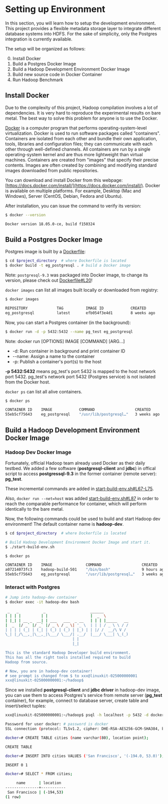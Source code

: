 # Setting up Environment

In this section, you will learn how to setup the development environment. This project provides a flexible metadata storage layer to integrate different database systems into HDFS. For the sake of simplicity, only the Postgres integration is currently available.

The setup will be organized as follows:

0. Install Docker
1. Build a Postgres Docker Image
2. Build a Hadoop Development Environment Docker Image
3. Build new source code in Docker Container
4. Run Hadoop Benchmark

## Install Docker

Due to the complexity of this project, Hadoop compilation involves a lot of dependencies. It is very hard to reproduce the experimental results on bare metal. The best way to solve this problem for anyone is to use the Docker.

[Docker](https://en.wikipedia.org/wiki/Docker_(software)) is a computer program that performs operating-system-level virtualization. Docker is used to run software packages called "containers". Containers are isolated from each other and bundle their own application, tools, libraries and configuration files; they can communicate with each other through well-defined channels. All containers are run by a single operating-system kernel and are thus more lightweight than virtual machines. Containers are created from "images" that specify their precise contents. Images are often created by combining and modifying standard images downloaded from public repositories.

You can download and install Docker from this webpage: [https://docs.docker.com/install/](https://docs.docker.com/install/). Docker
is available on multiple platforms. For example, Desktop (Mac and Windows), Server (CentOS, Debian, Fedora and Ubuntu).


After installation, you can issue the command to verify its version:

```bash
$ docker --version

Docker version 18.05.0-ce, build f150324
```

## Build a Postgres Docker Image

Postgres image is built by a [Dockerfile](https://github.com/DSL-UMD/hadoop-calvin/blob/calvin/Dockerfile):

```bash
$ cd $project_directory  # where Dockerfile is located
$ docker build -t eg_postgresql . # build a Docker image
```

Note: `postgresql-9.3` was packaged into Docker image, to change its version, please check out [Dockerfile#L20](https://github.com/DSL-UMD/hadoop-calvin/blob/calvin/Dockerfile#L20)!

`docker images` can list all images built locally or downloaded from registry:

```bash
$ docker images

REPOSITORY             TAG          IMAGE ID            CREATED             SIZE
eg_postgresql          latest       efb054f3e4d1        8 weeks ago         421MB
```

Now, you can start a Postgres container (in the background):

```bash
$ docker run -d -p 5432:5432 --name pg_test eg_postgresql
```

Note: docker run [OPTIONS] IMAGE [COMMAND] [ARG...]

- -d: Run container in background and print container ID
- --name: Assign a name to the container
- -p: Publish a container's port(s) to the host

**-p 5432:5432** means pg_test's port 5432 is mapped to the host network port 5432.
pg_test's network port 5432 (Postgres service) is not isolated from the Docker host.


`docker ps` can list all alive containers.

```bash
$ docker ps

CONTAINER ID    IMAGE            COMMAND                  CREATED        STATUS       PORTS                    NAMES
55eb5cf75643    eg_postgresql    "/usr/lib/postgresql…"   3 weeks ago    Up 9 hours   0.0.0.0:5432->5432/tcp   pg_test
```

## Build a Hadoop Development Environment Docker Image

### Hadoop Dev Docker Image

Fortunately, official Hadoop team already used Docker as their daily testbed.
We added a few software (**postgresql-client** and **jdbc**) in offical script to access **postgressql-9.3** in the former container (remote server): **pg_test**.

These incremental commands are added in [start-build-env.sh#L67-L75](https://github.com/DSL-UMD/hadoop-calvin/blob/c337680e23ded375df17c09a878f719102a47773/start-build-env.sh#L67-L75).

Also, `docker run --net=host` was added [start-build-env.sh#L87](https://github.com/DSL-UMD/hadoop-calvin/blob/c337680e23ded375df17c09a878f719102a47773/start-build-env.sh#L87) in order to reach the comparable performance for container, which will perform identically to the bare metal.


Now, the following commands could be used to build and start Hadoop dev environment! The default container
name is **hadoop-dev**.

```bash
$ cd $project_directory  # where Dockerfile is located

# Build Hadoop Development Environment Docker Image and start it.
$ ./start-build-env.sh

$ docker ps

CONTAINER ID    IMAGE               COMMAND                  CREATED        STATUS       PORTS                    NAMES
a07214073fc3    hadoop-build-501    "/bin/bash"              9 hours ago    Up 9 hours                            hadoop-dev
55eb5cf75643    eg_postgresql       "/usr/lib/postgresql…"   3 weeks ago    Up 9 hours   0.0.0.0:5432->5432/tcp   pg_test
```

### Interact with Postgres

```bash
# Jump into hadoop-dev container
$ docker exec -it hadoop-dev bash

 _   _           _                    ______
| | | |         | |                   |  _  \
| |_| | __ _  __| | ___   ___  _ __   | | | |_____   __
|  _  |/ _` |/ _` |/ _ \ / _ \| '_ \  | | | / _ \ \ / /
| | | | (_| | (_| | (_) | (_) | |_) | | |/ /  __/\ V /
\_| |_/\__,_|\__,_|\___/ \___/| .__/  |___/ \___| \_(_)
                              | |
                              |_|

This is the standard Hadoop Developer build environment.
This has all the right tools installed required to build
Hadoop from source.

# Now, you are in hadoop-dev container!
# see prompt is changed from $ to xxx@linuxkit-025000000001 
xxx@linuxkit-025000000001:~/hadoop$
```

Since we installed **postgresql-client** and **jdbc driver** in hadoop-dev image, 
you can use them to access Postgres's service from remote server (**pg_test** container),
for example, connect to database server, create table and insert/select tuples:

```bash
xxx@linuxkit-025000000001:~/hadoop$ psql -h localhost -p 5432 -d docker -U docker

Password for user docker: # password is docker
SSL connection (protocol: TLSv1.2, cipher: DHE-RSA-AES256-GCM-SHA384, bits: 256, compression: off)

docker=# CREATE TABLE cities (name varchar(80), location point);

CREATE TABLE

docker=# INSERT INTO cities VALUES ('San Francisco', '(-194.0, 53.0)');

INSERT 0 1

docker=# SELECT * FROM cities;

     name      | location
---------------+-----------
 San Francisco | (-194,53)
(1 row)
```